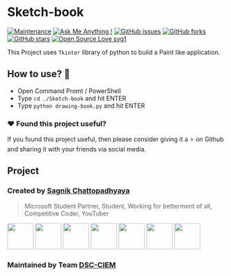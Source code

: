 # Sketch-book

[![Maintenance](https://img.shields.io/badge/Maintained%3F-yes-green.svg)](https://github.com/sagnik20/drawing-book/graphs/commit-activity) [![Ask Me Anything !](https://img.shields.io/badge/Ask%20me-anything-1abc9c.svg)](https://GitHub.com/sagnik20/ama) [![GitHub issues](https://img.shields.io/github/issues/sagnik20/drawing-book)](https://github.com/sagnik20/drawing-book/issues)
[![GitHub forks](https://img.shields.io/github/forks/sagnik20/drawing-book?style=social)](https://github.com/sagnik20/drawing-book/network) [![GitHub stars](https://img.shields.io/github/stars/sagnik20/drawing-book?style=social)](https://github.com/sagnik20/drawing-book/stargazers) [![Open Source Love svg1](https://badges.frapsoft.com/os/v1/open-source.svg?v=103)](https://github.com/ellerbrock/open-source-badges/)

This Project uses `Tkinter` library of python to build a Paint like application.

## How to use? :thinking:

- Open Command Promt / PowerShell 
- Type `cd ./Sketch-book` and hit ENTER
- Type `python drawing-book.py` and hit ENTER

### :heart: Found this project useful?

If you found this project useful, then please consider giving it a :star: on Github and sharing it with your friends via social media.

## Project 
### Created by [Sagnik Chattopadhyaya](https://github.com/sagnik20)
>Microsoft Student Partner, Student, Working for betterment of all, Competitive Coder, YouTuber

<a href="https://twitter.com/sagnik_20"><img src="https://github.com/tombryan/social-icon-font/blob/master/svg/twitter.svg?raw=true" width="60"></a>
<a href="https://www.linkedin.com/in/sagnik-chattopadhyaya/"><img src="https://github.com/tombryan/social-icon-font/blob/master/svg/linkedin.svg?raw=true" width="60"></a>
<a href="https://youtube.com/c/learnoverflow"><img src="https://github.com/tombryan/social-icon-font/blob/master/svg/youtube.svg?raw=true" width="60"></a>
<a href="https://medium.com/@meshagy18"><img src="https://github.com/shalinguyen/socialicious/blob/master/svg/icon_medium-sign.svg?raw=true" width="60"></a>
<a href="https://facebook.com/sagnik.chatterjee.9216"><img src="https://github.com/tombryan/social-icon-font/blob/master/svg/facebook.svg?raw=true" width="60"></a>
<a href="https://instagram.com/sagnik20"><img src="https://github.com/tombryan/social-icon-font/blob/master/svg/instagram.svg?raw=true" width="60"></a>
<a href="https://www.sagnik.engineer/"><img src="https://github.com/tombryan/social-icon-font/blob/master/svg/wordpress.svg?raw=true" width="60"></a>

### Maintained by Team [DSC-CIEM](https://dsc.community.dev/calcutta-institute-of-engineering-and-management/)

